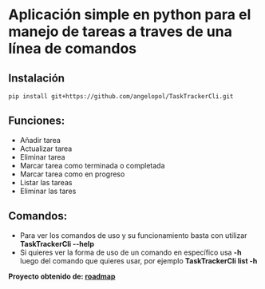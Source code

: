 # Aplicación simple en python para el manejo de tareas a traves de una línea de comandos
## Instalación
    pip install git+https://github.com/angelopol/TaskTrackerCli.git
## Funciones:
- Añadir tarea
- Actualizar tarea
- Eliminar tarea
- Marcar tarea como terminada o completada
- Marcar tarea como en progreso
- Listar las tareas
- Eliminar las tares
## Comandos:
- Para ver los comandos de uso y su funcionamiento basta con utilizar
    **TaskTrackerCli --help**
- Si quieres ver la forma de uso de un comando en específico usa **-h** luego del comando que quieres usar, por ejemplo **TaskTrackerCli list -h**

**Proyecto obtenido de: [roadmap](https://roadmap.sh/projects/task-tracker)**